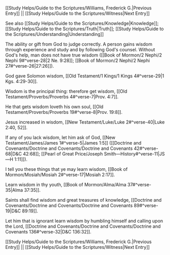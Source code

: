 [[Study Helps/Guide to the Scriptures/Williams, Frederick G.|Previous Entry]]  ||  [[Study Helps/Guide to the Scriptures/Witness|Next Entry]]

 See also [[Study Helps/Guide to the Scriptures/Knowledge|Knowledge]]; [[Study Helps/Guide to the Scriptures/Truth|Truth]]; [[Study Helps/Guide to the Scriptures/Understanding|Understanding]]

 The ability or gift from God to judge correctly. A person gains wisdom through experience and study and by following God's counsel. Without God's help, man does not have true wisdom ([[Book of Mormon/2 Nephi/2 Nephi 9#^verse-28|2 Ne. 9:28]]; [[Book of Mormon/2 Nephi/2 Nephi 27#^verse-26|27:26]]).

 God gave Solomon wisdom, [[Old Testament/1 Kings/1 Kings 4#^verse-29|1 Kgs. 4:29-30]].

 Wisdom is the principal thing: therefore get wisdom, [[Old Testament/Proverbs/Proverbs 4#^verse-7|Prov. 4:7]].

 He that gets wisdom loveth his own soul, [[Old Testament/Proverbs/Proverbs 19#^verse-8|Prov. 19:8]].

 Jesus increased in wisdom, [[New Testament/Luke/Luke 2#^verse-40|Luke 2:40, 52]].

 If any of you lack wisdom, let him ask of God, [[New Testament/James/James 1#^verse-5|James 1:5]] ([[Doctrine and Covenants/Doctrine and Covenants/Doctrine and Covenants 42#^verse-68|D&C 42:68]]; [[Pearl of Great Price/Joseph Smith—History#^verse-11|JS—H 1:11]]).

 I tell you these things that ye may learn wisdom, [[Book of Mormon/Mosiah/Mosiah 2#^verse-17|Mosiah 2:17]].

 Learn wisdom in thy youth, [[Book of Mormon/Alma/Alma 37#^verse-35|Alma 37:35]].

 Saints shall find wisdom and great treasures of knowledge, [[Doctrine and Covenants/Doctrine and Covenants/Doctrine and Covenants 89#^verse-19|D&C 89:19]].

 Let him that is ignorant learn wisdom by humbling himself and calling upon the Lord, [[Doctrine and Covenants/Doctrine and Covenants/Doctrine and Covenants 136#^verse-32|D&C 136:32]].

[[Study Helps/Guide to the Scriptures/Williams, Frederick G.|Previous Entry]]  ||  [[Study Helps/Guide to the Scriptures/Witness|Next Entry]]